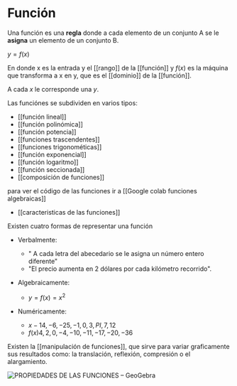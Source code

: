 # Función 

Una función es una **regla** donde a cada elemento de un conjunto A se le **asigna** un elemento de un conjunto B.

$y = f(x)$

En donde x es la entrada y el [[rango]] de la [[función]] y $f(x)$ es la máquina que transforma a x en y, que es el [[dominio]] de la [[función]].

A cada $x$ le corresponde una $y$.

Las funciónes se subdividen en varios tipos: 
* [[función lineal]]
* [[función polinómica]]
* [[función potencia]]
* [[funciones trascendentes]]
* [[funciones trigonométicas]]
* [[función exponencial]]
* [[función logaritmo]]
* [[función seccionada]]
* [[composición de funciones]]

para ver el código de las funciones ir a
[[Google colab funciones algebraicas]]

* [[caracteristicas de las funciones]]

Existen cuatro formas de representar una función

* Verbalmente:
	* " A cada letra del abecedario se le asigna un número entero diferente"
	* "El precio aumenta en 2 dólares por cada kilómetro recorrido".

* Algebraicamente:
	* $y = f(x) = x^2$

* Numéricamente:
	* $x    -14,  -6,  -25,  -1,  0,   3,   PI,   7,    12$
	* $f(x)  4,  2,   0,    -4, -10, -11, -17,  -20,  -36$


Existen la [[manipulación de funciones]], que sirve para variar graficamente sus resultados como: la translación, reflexión, compresión o el alargamiento.


![PROPIEDADES DE LAS FUNCIONES – GeoGebra](https://www.geogebra.org/resource/bc7ofLb3/vRkA7eB4G8nwwZFU/material-bc7ofLb3-thumb@l.png)

